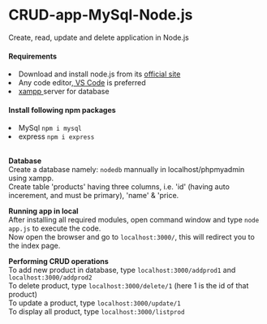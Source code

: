 # CRUD-app-MySql-Node.js
<p>Create, read, update and delete application in  Node.js</p>
<h4>Requirements</h4>
<li>Download and install node.js from its <a href="https://nodejs.org/en/download/">official site</a>
<li>Any code editor,<a href="https://code.visualstudio.com/download"> VS Code</a> is preferred
<li><a href="https://www.apachefriends.org/download.html">xampp </a> server for database 
<h4>Install following npm packages</h4>
<li>MySql <code>npm i mysql</code></li>
<li>express <code>npm i express</code></li>
<br>
<p><b>Database</b><br>Create a database namely: <code>nodedb</code> mannually in localhost/phpmyadmin using xampp.<br>Create table 'products' having three columns, i.e. 'id' (having auto incerement, and must be primary), 'name' & 'price.
<br>
<p><b>Running app in local</b><br>After installing all required modules, open command window and type <code>node app.js</code> to execute the code.<br>Now open the browser and go to <code>localhost:3000/</code>, this will redirect you to the index page.
<p><b>Performing CRUD operations</b><br>To add new product in database, type <code>localhost:3000/addprod1</code> and <code>localhost:3000/addprod2</code><br>To delete product, type <code>localhost:3000/delete/1</code> (here 1 is the id of that product)<br>To update a product, type <code>localhost:3000/update/1</code><br>To display all product, type <code>localhost:3000/listprod</code><br>
